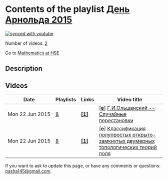 # Contents of the playlist [День Арнольда 2015](https://www.youtube.com/playlist?list=PLq3E5oubNNoCMKZ7uXjoOn-Qd1o6qY51p)

[![synced with youtube](https://img.shields.io/github/last-commit/mathphysschool/mathphysschool.github.io/autoupdate1?label=synced%20with%20youtube)](#)

Number of videos: [2](#videos)

Go to [Mathematics at HSE](../README.md)

## Description



## Videos

|Date|Playlists|Links|Video title|
|---|---|---|---|
| Mon&nbsp;22&nbsp;Jun&nbsp;2015 | [8](../playlists/8 "День Арнольда 2015") | [**[1]**](http://www.youtube.com/editor) | [[**e**](https://studio.youtube.com/video/z39XBHmCWd0/edit "Edit")] [Г.И.Ольшанский -- Случайные перестановки](https://www.youtube.com/watch?v=z39XBHmCWd0&list=PLq3E5oubNNoCMKZ7uXjoOn-Qd1o6qY51p "Это видео создано с помощью видеоредактора YouTube (http://www.youtube.com/editor)") |
| Mon&nbsp;22&nbsp;Jun&nbsp;2015 | [8](../playlists/8 "День Арнольда 2015") | [**[1]**](http://www.youtube.com/editor) | [[**e**](https://studio.youtube.com/video/e3iktV-Z7aE/edit "Edit")] [Классификация полупростых открыто-замкнутых двумерных топологических теорий поля](https://www.youtube.com/watch?v=e3iktV-Z7aE&list=PLq3E5oubNNoCMKZ7uXjoOn-Qd1o6qY51p "Это видео создано с помощью видеоредактора YouTube (http://www.youtube.com/editor)") |


 If you want to ask to update this page, or have any comments or questions: <pasha145@gmail.com>.